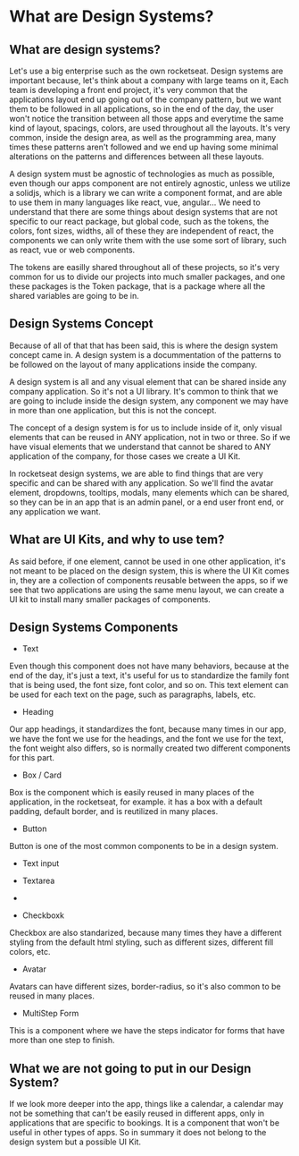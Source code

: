 # What are Design Systems?

## What are design systems? 

Let's use a big enterprise such as the own rocketseat. Design systems are important because, let's think about a company
with large teams on it, Each team is developing a front end project, it's very common that the applications layout end up
going out of the company pattern, but we want them to be followed in all applications, so in the end of the day, the user
won't notice the transition between all those apps and everytime the same kind of layout, spacings, colors, are used throughout
all the layouts.
It's very common, inside the design area, as well as the programming area, many times these patterns aren't followed and
we end up having some minimal alterations on the patterns and differences between all these layouts.

A design system must be agnostic of technologies as much as possible, even though our apps component are not entirely agnostic,
unless we utilize a solidjs, which is a library we can write a component format, and are able to use them in many languages
like react, vue, angular... We need to understand that there are some things about design systems that  are not specific
to our react package, but global code, such as the tokens, the colors, font sizes, widths, all of these they are independent
of react, the components we can only write them with the use some sort of library, such as react, vue or web components.

The tokens are easilly shared throughout all of these projects, so it's very common for us to divide our projects into
much smaller packages, and one these packages is the Token package, that is a package where all the shared variables are
going to be in.


## Design Systems Concept

Because of all of that that has been said, this is where the design system concept came in. A design system is a docummentation
of the patterns to be followed on the layout of many applications inside the company.

A design system is all and any visual element that can be shared inside any company application. So it's not a UI library.
It's common to think that we are going to include inside the design system, any component we may have in more than one
application, but this is not the concept.

The concept of a design system is for us to include inside of it, only visual elements that can be reused in ANY application,
not in two or three. So if we have visual elements that we understand that cannot be shared to ANY application of the company,
for those cases we create a UI Kit.

In rocketseat design systems, we are able to find things that are very specific and can be shared with any application.
So we'll find the avatar element, dropdowns, tooltips, modals, many elements which can be shared, so they can be in an
app that is an admin panel, or a end user front end, or any application we want.

## What are UI Kits, and why to use tem?

As said before, if one element, cannot be used in one other application, it's not meant to be placed on the design system,
this is where the UI Kit comes in, they are a collection of components reusable between the apps, so if we see that two
applications are using the same menu layout, we can create a UI kit to install many smaller packages of components.


## Design Systems Components

- Text

Even though this component does not have many behaviors, because at the end of the day, it's just a text, it's useful for
us to standardize the family font that is being used, the font size, font color, and so on.
This text element can be used for each text on the page, such as paragraphs, labels, etc.

- Heading

Our app headings, it standardizes the font, because many times in our app, we have the font we use for the headings, and
the font we use for the text, the font weight also differs, so is normally created two different components for this part.

- Box / Card

Box is the component which is easily reused in many places of the application, in the rocketseat, for example. it has a box
with a default padding, default border, and is reutilized in many places.

- Button

Button is one of the most common components to be in a design system.

- Text input

- Textarea
- 
- Checkboxk 

Checkbox are also standarized, because many times they have a different styling from the default html styling, such as
different sizes, different fill colors, etc.

- Avatar

Avatars can have different sizes, border-radius, so it's also common to be reused in many places.

-  MultiStep Form
  
This is a component where we have the steps indicator for forms that have more than one step to finish. 

## What we are not going to put in our Design System?

If we look more deeper into the app, things like a calendar, a calendar may not be something that can't be easily reused
in different apps, only in applications that are specific to bookings. It is a component that won't be useful in other types
of apps. So in summary it does not belong to the design system but a possible UI Kit.









